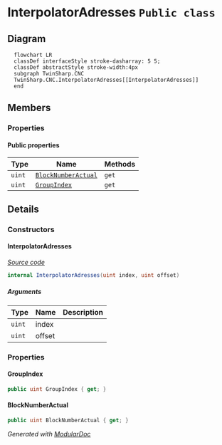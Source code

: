 # InterpolatorAdresses `Public class`

## Diagram
```mermaid
  flowchart LR
  classDef interfaceStyle stroke-dasharray: 5 5;
  classDef abstractStyle stroke-width:4px
  subgraph TwinSharp.CNC
  TwinSharp.CNC.InterpolatorAdresses[[InterpolatorAdresses]]
  end
```

## Members
### Properties
#### Public  properties
| Type | Name | Methods |
| --- | --- | --- |
| `uint` | [`BlockNumberActual`](#blocknumberactual) | `get` |
| `uint` | [`GroupIndex`](#groupindex) | `get` |

## Details
### Constructors
#### InterpolatorAdresses
[*Source code*](https://github.com///blob//TwinSharp/CNC/CncChannel.cs#L1023)
```csharp
internal InterpolatorAdresses(uint index, uint offset)
```
##### Arguments
| Type | Name | Description |
| --- | --- | --- |
| `uint` | index |   |
| `uint` | offset |   |

### Properties
#### GroupIndex
```csharp
public uint GroupIndex { get; }
```

#### BlockNumberActual
```csharp
public uint BlockNumberActual { get; }
```

*Generated with* [*ModularDoc*](https://github.com/hailstorm75/ModularDoc)
